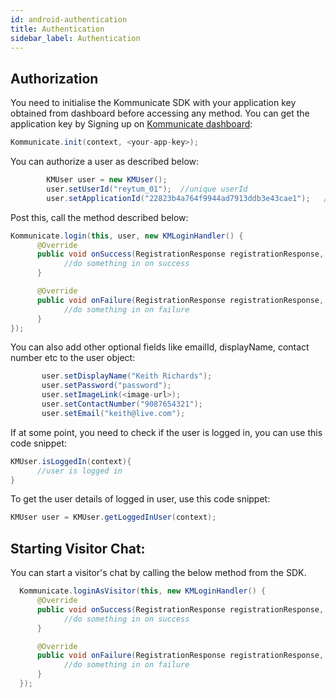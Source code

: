 ```yaml
---
id: android-authentication
title: Authentication
sidebar_label: Authentication
---
```


## Authorization

You need to initialise the Kommunicate SDK with your application key obtained from dashboard before accessing any method.
You can get the application key by Signing up on [Kommunicate dashboard](https://dashboard.kommunicate.io):

```java
Kommunicate.init(context, <your-app-key>);
```
You can authorize a user as described below:
```java
        KMUser user = new KMUser();
        user.setUserId("reytum_01");  //unique userId
        user.setApplicationId("22823b4a764f9944ad7913ddb3e43cae1");   //your application key
```
Post this, call the method described below:
```java
Kommunicate.login(this, user, new KMLoginHandler() {
      @Override
      public void onSuccess(RegistrationResponse registrationResponse, Context context) {
            //do something in on success
      }

      @Override
      public void onFailure(RegistrationResponse registrationResponse, Exception exception) {
            //do something in on failure
      }
});
```
You can also add other optional fields like emailId, displayName, contact number etc to the user object:
```java
       user.setDisplayName("Keith Richards");
       user.setPassword("password");
       user.setImageLink(<image-url>);
       user.setContactNumber("9087654321");
       user.setEmail("keith@live.com");
```
If at some point, you need to check if the user is logged in, you can use this code snippet:
```java
KMUser.isLoggedIn(context){
      //user is logged in  
}
```
To get the user details of logged in user, use this code snippet:
```java
KMUser user = KMUser.getLoggedInUser(context);
```
## Starting Visitor Chat:
You can start a visitor's chat by calling the below method from the SDK.
```java
  Kommunicate.loginAsVisitor(this, new KMLoginHandler() {
      @Override
      public void onSuccess(RegistrationResponse registrationResponse, Context context) {
            //do something in on success
      }

      @Override
      public void onFailure(RegistrationResponse registrationResponse, Exception exception) {
            //do something in on failure
      }
  });
```

